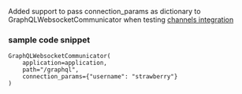 Added support to pass connection_params as dictionary to GraphQLWebsocketCommunicator when testing [channels integration](https://strawberry.rocks/docs/integrations/channels#testing)


### sample code snippet


```
GraphQLWebsocketCommunicator(
    application=application,
    path="/graphql",
    connection_params={"username": "strawberry"}
)
```
